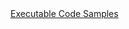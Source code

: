 <div class="github">
<a href="https://github.com/relayr/apple-sample-apps/tree/master/code-samples">Executable Code Samples</a>

</div>